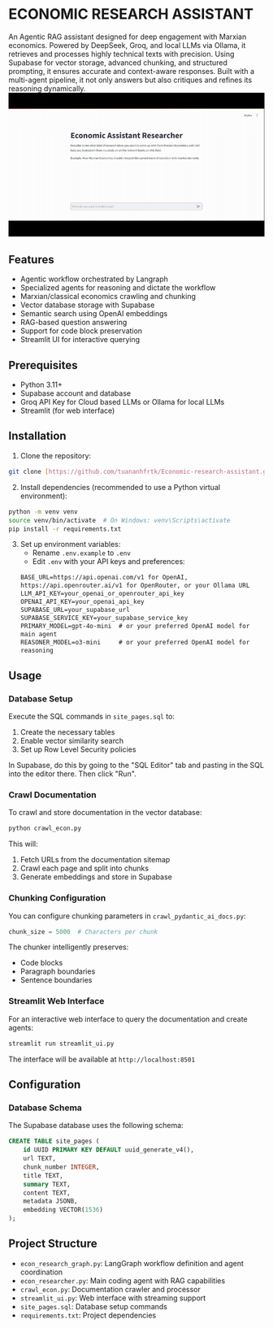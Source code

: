 # ECONOMIC RESEARCH ASSISTANT

An Agentic RAG assistant designed for deep engagement with Marxian economics. Powered by DeepSeek, Groq, and local LLMs via Ollama, it retrieves and processes highly technical texts with precision. Using Supabase for vector storage, advanced chunking, and structured prompting, it ensures accurate and context-aware responses. Built with a multi-agent pipeline, it not only answers but also critiques and refines its reasoning dynamically.
![Demo](media/screen.gif)


## Features

- Agentic workflow orchestrated by Langraph
- Specialized agents for reasoning and dictate the workflow
- Marxian/classical economics crawling and chunking
- Vector database storage with Supabase
- Semantic search using OpenAI embeddings
- RAG-based question answering
- Support for code block preservation
- Streamlit UI for interactive querying

## Prerequisites

- Python 3.11+
- Supabase account and database
- Groq API Key for Cloud based LLMs or  Ollama for local LLMs
- Streamlit (for web interface)

## Installation

1. Clone the repository:
```bash
git clone [https://github.com/tuananhfrtk/Economic-research-assistant.git]
```

2. Install dependencies (recommended to use a Python virtual environment):
```bash
python -m venv venv
source venv/bin/activate  # On Windows: venv\Scripts\activate
pip install -r requirements.txt
```

3. Set up environment variables:
   - Rename `.env.example` to `.env`
   - Edit `.env` with your API keys and preferences:
   ```env
   BASE_URL=https://api.openai.com/v1 for OpenAI, https://api.openrouter.ai/v1 for OpenRouter, or your Ollama URL
   LLM_API_KEY=your_openai_or_openrouter_api_key
   OPENAI_API_KEY=your_openai_api_key
   SUPABASE_URL=your_supabase_url
   SUPABASE_SERVICE_KEY=your_supabase_service_key
   PRIMARY_MODEL=gpt-4o-mini  # or your preferred OpenAI model for main agent
   REASONER_MODEL=o3-mini     # or your preferred OpenAI model for reasoning
   ```

## Usage

### Database Setup

Execute the SQL commands in `site_pages.sql` to:
1. Create the necessary tables
2. Enable vector similarity search
3. Set up Row Level Security policies

In Supabase, do this by going to the "SQL Editor" tab and pasting in the SQL into the editor there. Then click "Run".

### Crawl Documentation

To crawl and store documentation in the vector database:

```bash
python crawl_econ.py
```

This will:
1. Fetch URLs from the documentation sitemap
2. Crawl each page and split into chunks
3. Generate embeddings and store in Supabase

### Chunking Configuration

You can configure chunking parameters in `crawl_pydantic_ai_docs.py`:
```python
chunk_size = 5000  # Characters per chunk
```

The chunker intelligently preserves:
- Code blocks
- Paragraph boundaries
- Sentence boundaries

### Streamlit Web Interface

For an interactive web interface to query the documentation and create agents:

```bash
streamlit run streamlit_ui.py
```

The interface will be available at `http://localhost:8501`

## Configuration

### Database Schema

The Supabase database uses the following schema:
```sql
CREATE TABLE site_pages (
    id UUID PRIMARY KEY DEFAULT uuid_generate_v4(),
    url TEXT,
    chunk_number INTEGER,
    title TEXT,
    summary TEXT,
    content TEXT,
    metadata JSONB,
    embedding VECTOR(1536)
);
```

## Project Structure

- `econ_research_graph.py`: LangGraph workflow definition and agent coordination
- `econ_researcher.py`: Main coding agent with RAG capabilities
- `crawl_econ.py`: Documentation crawler and processor
- `streamlit_ui.py`: Web interface with streaming support
- `site_pages.sql`: Database setup commands
- `requirements.txt`: Project dependencies


